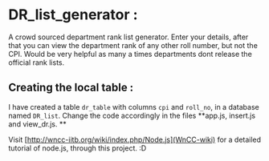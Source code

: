 # DR_list_generator :
A crowd sourced department rank list generator. Enter your details, after that you can view the department rank of any other roll number, but not the CPI. Would be very helpful as many a times departments dont release the official rank lists.

## Creating the local table : 
I have created a table `dr_table` with columns `cpi` and `roll_no`, in a database named `DR_list`. Change the code accordingly in the files **app.js, insert.js and view_dr.js. **

Visit [http://wncc-iitb.org/wiki/index.php/Node.js](WnCC-wiki) for a detailed tutorial of node.js, through this project. :D 
